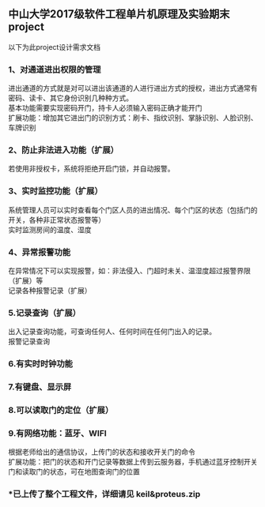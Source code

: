 ## 中山大学2017级软件工程单片机原理及实验期末project  
  
以下为此project设计需求文档  
### 1、对通道进出权限的管理  
  进出通道的方式就是对可以进出该通道的人进行进出方式的授权，进出方式通常有密码、读卡、其它身份识别几种种方式。  
  基本功能需要实现密码开门，持卡人必须输入密码正确才能开门  
  扩展功能：增加其它进出门的识别方式：刷卡、指纹识别、掌脉识别、人脸识别、车牌识别  
### 2、防止非法进入功能（扩展）
  若使用非授权卡，系统将拒绝开启门锁，并自动报警。  
### 3、实时监控功能（扩展）
  系统管理人员可以实时查看每个门区人员的进出情况、每个门区的状态（包括门的开关，各种非正常状态报警等）  
  实时监测房间的温度、湿度  
### 4、异常报警功能
  在异常情况下可以实现报警，如：非法侵入、门超时未关、温湿度超过报警界限（扩展）等  
  记录各种报警记录（扩展）  
### 5.记录查询（扩展）  
   出入记录查询功能，可查询任何人、任何时间在任何门出入的记录。  
   报警记录查询  
### 6.有实时时钟功能  
### 7.有键盘、显示屏  
### 8.可以读取门的定位（扩展）  
### 9.有网络功能：蓝牙、WIFI  
   根据老师给出的通信协议，上传门的状态和接收开关门的命令  
   扩展功能：把门的状态和开门记录等数据上传到云服务器，手机通过蓝牙控制开关门和读取门的状态，可在地图查询门的位置    
   
   
### *已上传了整个工程文件，详细请见 keil&proteus.zip 
